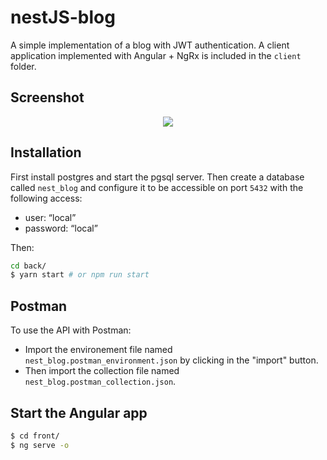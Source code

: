 # nestJS-blog

A simple implementation of a blog with JWT authentication.
A client application implemented with Angular + NgRx is included in the `client` folder.

## Screenshot

<p align="center">
  <img src="screenshot/capture.gif">
</p>

## Installation

First install postgres and start the pgsql server. Then create a database called `nest_blog` and configure it to be accessible on port `5432` with the following access:

- user: “local”
- password: “local”

Then:

```bash
cd back/
$ yarn start # or npm run start
```

## Postman

To use the API with Postman:

- Import the environement file named `nest_blog.postman_environment.json` by clicking in the "import" button.
- Then import the collection file named `nest_blog.postman_collection.json`.

## Start the Angular app

```bash
$ cd front/
$ ng serve -o
```
